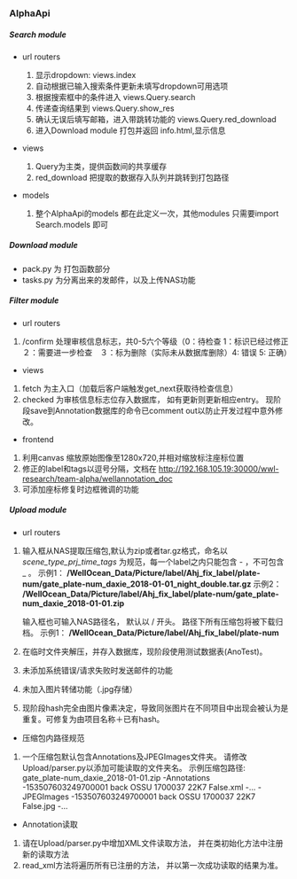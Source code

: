 ### AlphaApi 

##### *Search module*
- url routers
    1. 显示dropdown: views.index
    2. 自动根据已输入搜索条件更新未填写dropdown可用选项
    3. 根据搜索框中的条件进入 views.Query.search
    4. 传递查询结果到 views.Query.show_res
    5. 确认无误后填写邮箱，进入带跳转功能的 views.Query.red_download
    6. 进入Download module 打包并返回 info.html,显示信息

- views
    1. Query为主类，提供函数间的共享缓存
    2. red_download 把提取的数据存入队列并跳转到打包路径

- models
    1. 整个AlphaApi的models 都在此定义一次，其他modules 只需要import Search.models 即可

##### *Download module*
- pack.py 为 打包函数部分
- tasks.py 为分离出来的发邮件，以及上传NAS功能

##### *Filter module*
- url routers 
1. /confirm 处理审核信息标志，共0-5六个等级（0：待检查 1：标识已经过修正　２：需要进一步检查　３：标为删除（实际未从数据库删除）4: 错误 5: 正确）

- views
1. fetch 为主入口（加载后客户端触发get_next获取待检查信息）
2. checked 为审核信息标志位存入数据库， 如有更新则更新相应entry。 现阶段save到Annotation数据库的命令已comment out以防止开发过程中意外修改。

- frontend
1. 利用canvas 缩放原始图像至1280x720,并相对缩放标注座标位置
2. 修正的label和tags以逗号分隔，文档在 http://192.168.105.19:30000/wwl-research/team-alpha/wellannotation_doc
3. 可添加座标修复时边框微调的功能

##### *Upload module*
- url routers
1. 输入框从NAS提取压缩包,默认为zip或者tar.gz格式，命名以 *scene_type_prj_time_tags* 为规范，每一个label之内只能包含 - ，不可包含 _ 。
示例1： **/WellOcean_Data/Picture/label/Ahj_fix_label/plate-num/gate_plate-num_daxie_2018-01-01_night_double.tar.gz**
示例2： **/WellOcean_Data/Picture/label/Ahj_fix_label/plate-num/gate_plate-num_daxie_2018-01-01.zip**

   输入框也可输入NAS路径名， 默认以 / 开头。 路径下所有压缩包将被下载归档。
示例1： **/WellOcean_Data/Picture/label/Ahj_fix_label/plate-num**
2. 在临时文件夹解压，并存入数据库，现阶段使用测试数据表(AnoTest)。
3. 未添加系统错误/请求失败时发送邮件的功能
4. 未加入图片转储功能（.jpg存储）
5. 现阶段hash完全由图片像素决定，导致同张图片在不同项目中出现会被认为是重复。可修复为由项目名称＋已有hash。

- 压缩包内路径规范
1. 一个压缩包默认包含Annotations及JPEGImages文件夹。 请修改Upload/parser.py以添加可能读取的文件夹名。
示例压缩包路径:
    gate_plate-num_daxie_2018-01-01.zip
        -Annotations
            -153507603249700001 back OSSU 1700037 22K7 False.xml
            -...
        -JPEGImages
            -153507603249700001 back OSSU 1700037 22K7 False.jpg
            -...

- Annotation读取
1. 请在Upload/parser.py中增加XML文件读取方法， 并在类初始化方法中注册新的读取方法
2. read_xml方法将遍历所有已注册的方法， 并以第一次成功读取的结果为准。

